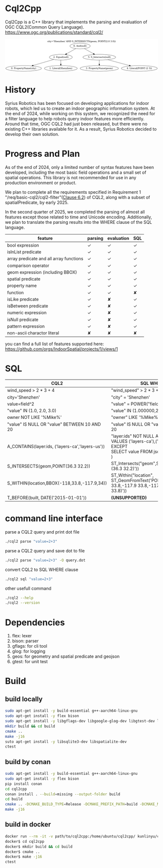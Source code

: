 # Cql2Cpp
Cql2Cpp is a C++ library that implements the parsing and evaluation of OGC CQL2(Common Query Language).
https://www.ogc.org/publications/standard/cql2/

![demo image](demo.png)

# History
Syrius Robotics has been focused on developing applications for indoor robots, which led us to create an indoor geographic information system. At the end of 2024, while working on this system, we recognized the need for a filter language to help robots query indoor features more efficiently. Around that time, OGC CQL2 had just been released, but there were no existing C++ libraries available for it. As a result, Syrius Robotics decided to develop their own solution.

# Progress and Plan
As of the end of 2024, only a limited number of syntax features have been developed, including the most basic field operations and a small set of spatial operations. This library is not recommended for use in any production environment or product.

We plan to complete all the requirements specified in Requirement 1 "/req/basic-cql2/cql2-filter"([Clause 6.2](https://docs.ogc.org/is/21-065r2/21-065r2.html#basic-cql2_filter-expression)) of CQL2, along with a subset of spatialPredicate, by early 2025.

In the second quarter of 2025, we completed the parsing of almost all features except those related to time and Unicode encoding. Additionally, we plan to translate the parsing results into the WHERE clause of the SQL language.

| feature | parsing | evaluation | SQL |
| ---- | ---- | ---- | ---- |
| bool expression | &check; | &check; | &check; |
| isInList predicate | &check; | &check; | &check; |
| array predicate and all array functions | &check; | &check; | &check; |
| comparison operator | &check; | &check; | &check; |
| geom expression (including BBOX) | &check; | &check; | &check; |
| spatial predicate | &check; | &check; | &check; |
| property name | &check; | &check; | &check; |
| function | &check; | &check; | &#10008; |
| isLike predicate | &check; | &#10008; | &check; |
| isBetween predicate | &check; | &#10008; | &check; |
| numeric expression | &check; | &#10008; | &check; |
| isNull predicate | &check; | &#10008; | &check; |
| pattern expression | &check; | &#10008; | &check; |
| non-ascii charactor literal | &#10008; | &#10008; | &#10008; |

you can find a full list of features supported here:
https://github.com/orgs/IndoorSpatial/projects/1/views/1

# SQL
| CQL2 | SQL WHERE clause |
| ---- | ---- |
| wind_speed > 2 * 3 + 4 | "wind_speed" > 2 * 3 + 4 |
| city='Shenzhen' | "city" = 'Shenzhen' |
| value=field^2 | "value" = POWER("field",2) |
| "value" IN (1.0, 2.0, 3.0) | "value" IN (1.000000,2.000000,3.000000) |
| owner NOT LIKE '%Mike%' | "owner" LIKE '%Mike%' |
| "value" IS NULL OR "value" BETWEEN 10 AND 20 | "value" IS NULL OR "value" BETWEEN 10 AND 20 |
| A_CONTAINS(layer:ids, ('layers-ca','layers-us')) | "layer:ids" NOT NULL AND NOT EXISTS (<br>  VALUES ('layers-ca'),('layers-us')<br>  EXCEPT<br>  SELECT value FROM json_each("layer:ids")<br>) |
| S_INTERSECTS(geom,POINT(36.3 32.2)) | ST_Intersects("geom",ST_GeomFromText('POINT (36.3 32.2)')) |
| S_WITHIN(location,BBOX(-118,33.8,-117.9,34)) | ST_Within("location",<br>ST_GeomFromText('POLYGON(-118 33.8,-117.9 33.8,-117.9 34,-118 34,-118 33.8)')) |
| T_BEFORE(built, DATE('2015-01-01')) | **(UNSUPPORTED)** |

# command line interface
parse a CQL2 query and print dot file
```bash
./cql2 parse "value=2+3"
```

parse a CQL2 query and save dot to file
```bash
./cql2 parse "value=2+3" -O query.dot
```

convert CQL2 to SQL WHERE clause
```bash
./cql2 sql "value=2+3"
```

other usefull command
```bash
./cql2 --help
./cql2 --version
```

# Dependencies
1. flex: lexer
2. bison: parser
3. gflags: for cli tool
4. glog: for logging
5. geos: for geometry and spatial predicate and geojson
6. gtest: for unit test

# Build

## build locally
```bash
sudo apt-get install -y build-essential g++-aarch64-linux-gnu
sudo apt-get install -y flex bison
sudo apt-get install -y libgflags-dev libgoogle-glog-dev libgtest-dev libgeos++-dev
mkdir build && cd build
cmake ..
make -j16
suto apt-get install -y libsqlite3-dev libspatialite-dev
ctest

```

## build by conan
```bash
sudo apt-get install -y build-essential g++-aarch64-linux-gnu
sudo apt-get install -y flex bison
pip install conan
cd cql2cpp
conan install . --build=missing --output-folder build
cd build
cmake .. -DCMAKE_BUILD_TYPE=Release -DCMAKE_PREFIX_PATH=build -DCMAKE_MODULE_PATH=build
make -j16
```

## build in docker
```bash
docker run --rm -it -v path/to/cql2cpp:/home/ubuntu/cql2cpp/ kunlinyu/cql2cpp:latest bash
docker$ cd cql2cpp
docker$ mkdir build && cd build
docker$ cmake ..
docker$ make -j16
ctest
```
